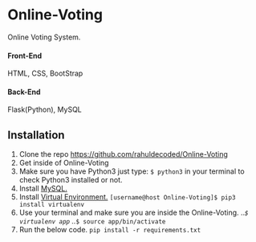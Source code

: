 # Online-Voting
Online Voting System.
#### Front-End
HTML, CSS, BootStrap

#### Back-End
Flask(Python), MySQL

## Installation
1. Clone the repo https://github.com/rahuldecoded/Online-Voting
2. Get inside of Online-Voting
3. Make sure you have Python3 just type: `$ python3` in your terminal to check Python3 installed or not.
4. Install [MySQL.](https://dev.mysql.com/downloads/installer/)
5. Install [Virtual Environment.](https://virtualenv.pypa.io/en/stable/installation/)
`[username@host Online-Voting]$ pip3 install virtualenv`
6. Use your terminal and make sure you are inside the Online-Voting.
..*`$ virtualenv app`
..*`$ source app/bin/activate`
7. Run the below code.
`pip install -r requirements.txt`
